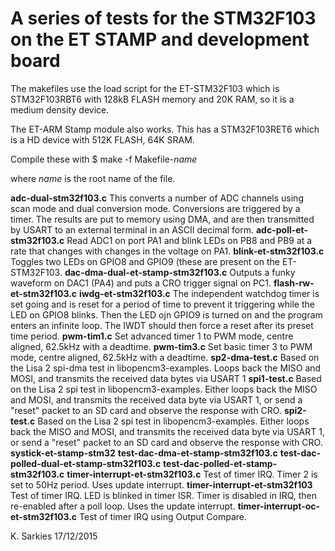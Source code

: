 A series of tests for the STM32F103 on the ET STAMP and development board
=========================================================================

The makefiles use the load script for the ET-STM32F103 which is STM32F103RBT6
with 128kB FLASH memory and 20K RAM, so it is a medium density device.

The ET-ARM Stamp module also works. This has a STM32F103RET6 which is a
HD device with 512K FLASH, 64K SRAM.

Compile these with
$ make -f Makefile-*name*

where *name* is the root name of the file.

**adc-dual-stm32f103.c**
    This converts a number of ADC channels using scan mode and dual conversion
    mode. Conversions are triggered by a timer. The results are put to memory
    using DMA, and are then transmitted by USART to an external terminal in
    an ASCII decimal form.
**adc-poll-et-stm32f103.c**
    Read ADC1 on port PA1 and blink LEDs on PB8 and PB9 at a rate that changes
    with changes in the voltage on PA1.
**blink-et-stm32f103.c**
    Toggles two LEDs on GPIO8 and GPIO9 (these are present on the ET-STM32F103.
**dac-dma-dual-et-stamp-stm32f103.c**
    Outputs a funky waveform on DAC1 (PA4) and puts a CRO trigger signal on PC1.
**flash-rw-et-stm32f103.c**
**iwdg-et-stm32f103.c**
    The independent watchdog timer is set going and is reset for a period of
    time to prevent it triggering while the LED on GPIO8 blinks. Then the LED
    ojn GPIO9 is turned on and the program enters an infinite loop. The IWDT
    should then force a reset after its preset time period.
**pwm-tim1.c**
    Set advanced timer 1 to PWM mode, centre aligned, 62.5kHz with a deadtime.
**pwm-tim3.c**
    Set basic timer 3 to PWM mode, centre aligned, 62.5kHz with a deadtime.
**sp2-dma-test.c**
    Based on the Lisa 2 spi-dma test in libopencm3-examples. Loops back the
    MISO and MOSI, and transmits the received data bytes via USART 1
**spi1-test.c**
    Based on the Lisa 2 spi test in libopencm3-examples. Either loops back
    the MISO and MOSI, and transmits the received data byte via USART 1,
    or send a "reset" packet to an SD card and observe the response with CRO.
**spi2-test.c**
    Based on the Lisa 2 spi test in libopencm3-examples. Either loops back
    the MISO and MOSI, and transmits the received data byte via USART 1,
    or send a "reset" packet to an SD card and observe the response with CRO.
**systick-et-stamp-stm32**
**test-dac-dma-et-stamp-stm32f103.c**
**test-dac-polled-dual-et-stamp-stm32f103.c**
**test-dac-polled-et-stamp-stm32f103.c**
**timer-interrupt-et-stm32f103.c**
    Test of timer IRQ. Timer 2 is set to 50Hz period. Uses update interrupt.
**timer-interrupt-et-stm32f103**
    Test of timer IRQ. LED is blinked in timer ISR. Timer is disabled in IRQ,
    then re-enabled after a poll loop. Uses the update interrupt.
**timer-interrupt-oc-et-stm32f103.c**
    Test of timer IRQ using Output Compare.

K. Sarkies
17/12/2015
